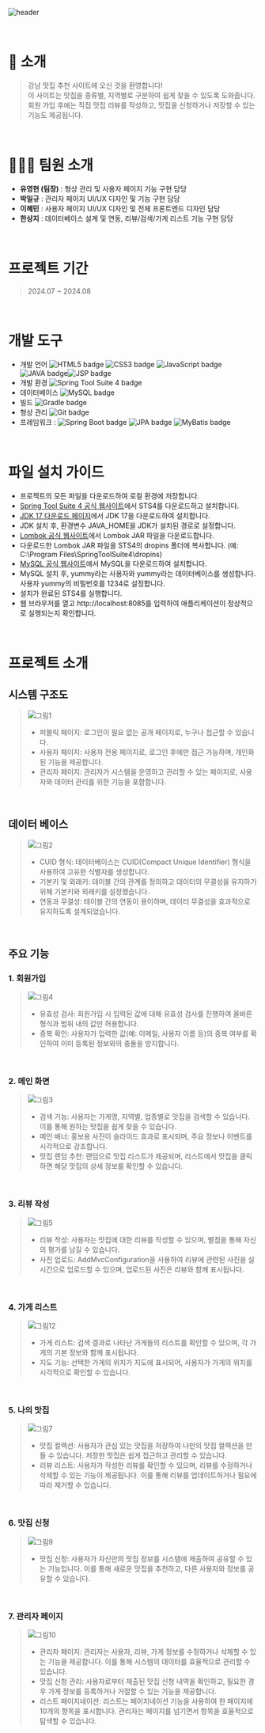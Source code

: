 ![header](https://capsule-render.vercel.app/api?type=Rounded&color=0:FA8072,100:FA8072&height=160&text=강남%20맛집%20추천&fontColor=FFFFFF&fontSize=40&width=700&fontAlignY=50)


<br />

# 👋 소개

> 강남 맛집 추천 사이트에 오신 것을 환영합니다! <br />
> 이 사이트는 맛집을 종류별, 지역별로 구분하여 쉽게 찾을 수 있도록 도와줍니다. <br />
> 회원 가입 후에는 직접 맛집 리뷰를 작성하고, 맛집을 신청하거나 저장할 수 있는 기능도 제공됩니다. <br />

<br />

# 🧑‍🤝‍🧑 팀원 소개

- **유영현 (팀장)** : 형상 관리 및 사용자 페이지 기능 구현 담당
- **박일규** : 관리자 페이지 UI/UX 디자인 및 기능 구현 담당
- **이혜민** : 사용자 페이지 UI/UX 디자인 및 전체 프론트엔드 디자인 담당
- **한상지** : 데이터베이스 설계 및 연동, 리뷰/검색/가게 리스트 기능 구현 담당
  
<br />

# 프로젝트 기간
> 2024.07 ~ 2024.08

<br />

# 개발 도구
- 개발 언어 <img src="https://img.shields.io/badge/HTML5-F16529?style=for-the-badge&logo=html5&logoColor=white" alt="HTML5 badge"> <img src="https://img.shields.io/badge/CSS3-1572B6?style=for-the-badge&logo=css3&logoColor=white" alt="CSS3 badge"> <img src="https://img.shields.io/badge/JavaScript-F7DF1E?style=for-the-badge&logo=javascript&logoColor=000000" alt="JavaScript badge"> <img src="https://img.shields.io/badge/JAVA-F7E03C?style=for-the-badge&logo=java&logoColor=000000" alt="JAVA badge"><img src="https://img.shields.io/badge/JSP-red?style=for-the-badge&logo=jsp&logoColor=gray" alt="JSP badge"> <br />
- 개발 환경 <img src="https://img.shields.io/badge/STS4-6DB33F?style=for-the-badge&logo=spring-boot&logoColor=white" alt="Spring Tool Suite 4 badge"> <br />
- 데이터베이스 <img src="https://img.shields.io/badge/MySQL-4479A1?style=for-the-badge&logo=mysql&logoColor=white&color=4479A1" alt="MySQL badge"> <br />
- 빌드 <img src="https://img.shields.io/badge/Gradle-02303A?style=for-the-badge&logo=gradle&logoColor=white&color=02303A" alt="Gradle badge"> <br />
- 형상 관리 <img src="https://img.shields.io/badge/Git-F05032?style=for-the-badge&logo=git&logoColor=white&color=F05032" alt="Git badge"> <br />
- 프레임워크 : <img src="https://img.shields.io/badge/Spring_Boot-6DB33F?style=for-the-badge&logo=spring-boot&logoColor=white" alt="Spring Boot badge"> <img src="https://img.shields.io/badge/JPA-0074CC?style=for-the-badge&logo=java&logoColor=white" alt="JPA badge"> <img src="https://img.shields.io/badge/MyBatis-00205B?style=for-the-badge&logo=mybatis&logoColor=white" alt="MyBatis badge"> <br />
 <br />


# 파일 설치 가이드
- 프로젝트의 모든 파일을 다운로드하여 로컬 환경에 저장합니다. <br />
- [Spring Tool Suite 4 공식 웹사이트](https://spring.io/tools)에서 STS4를 다운로드하고 설치합니다. <br />
- [JDK 17 다운로드 페이지](https://www.oracle.com/java/technologies/javase-jdk17-downloads.html)에서 JDK 17을 다운로드하여 설치합니다. <br />
- JDK 설치 후, 환경변수 JAVA_HOME을 JDK가 설치된 경로로 설정합니다. <br />
- [Lombok 공식 웹사이트](https://projectlombok.org/)에서 Lombok JAR 파일을 다운로드합니다. <br />
- 다운로드한 Lombok JAR 파일을 STS4의 dropins 폴더에 복사합니다. (예: C:\Program Files\SpringToolSuite4\dropins) <br />
- [MySQL 공식 웹사이트](https://dev.mysql.com)에서 MySQL을 다운로드하여 설치합니다. <br />
- MySQL 설치 후, yummy라는 사용자와 yummy라는 데이터베이스를 생성합니다. 사용자 yummy의 비밀번호를 1234로 설정합니다. <br />
- 설치가 완료된 STS4를 실행합니다. <br />
- 웹 브라우저를 열고 http://localhost:8085를 입력하여 애플리케이션이 정상적으로 실행되는지 확인합니다. <br />
<br />

# 프로젝트 소개

## 시스템 구조도
> ![그림1](https://github.com/user-attachments/assets/3820996c-70b3-4ed2-9f1f-7a64c10787cf) <br />
> - 퍼블릭 페이지: 로그인이 필요 없는 공개 페이지로, 누구나 접근할 수 있습니다. <br />
> - 사용자 페이지: 사용자 전용 페이지로, 로그인 후에만 접근 가능하며, 개인화된 기능을 제공합니다. <br />
> - 관리자 페이지: 관리자가 시스템을 운영하고 관리할 수 있는 페이지로, 사용자와 데이터 관리를 위한 기능을 포함합니다. <br />


<br />

## 데이터 베이스
> ![그림2](https://github.com/user-attachments/assets/5aca5ecb-a7b9-4cfa-966a-70319036adc3) <br />
> - CUID 형식: 데이터베이스는 CUID(Compact Unique Identifier) 형식을 사용하여 고유한 식별자를 생성합니다. <br />
> - 기본키 및 외래키: 테이블 간의 관계를 정의하고 데이터의 무결성을 유지하기 위해 기본키와 외래키를 설정했습니다. <br />
> - 연동과 무결성: 테이블 간의 연동이 용이하며, 데이터 무결성을 효과적으로 유지하도록 설계되었습니다. <br />

<br />

## 주요 기능 
### 1. 회원가입
> ![그림4](https://github.com/user-attachments/assets/1fc15fe7-dc66-46c2-96f5-202a07483af7) <br />
> - 유효성 검사: 회원가입 시 입력된 값에 대해 유효성 검사를 진행하여 올바른 형식과 범위 내의 값만 허용합니다. <br />
> - 중복 확인: 사용자가 입력한 값(예: 이메일, 사용자 이름 등)의 중복 여부를 확인하여 이미 등록된 정보와의 충돌을 방지합니다. <br />

<br />

### 2. 메인 화면
>  ![그림3](https://github.com/user-attachments/assets/3e9e2237-e2d1-44e6-9409-66293fd773f4) <br />
> - 검색 기능: 사용자는 가게명, 지역별, 업종별로 맛집을 검색할 수 있습니다. 이를 통해 원하는 맛집을 쉽게 찾을 수 있습니다. <br />
> - 메인 배너: 홍보용 사진이 슬라이드 효과로 표시되며, 주요 정보나 이벤트를 시각적으로 강조합니다.  <br />
> - 맛집 랜덤 추천: 랜덤으로 맛집 리스트가 제공되며, 리스트에서 맛집을 클릭하면 해당 맛집의 상세 정보를 확인할 수 있습니다. <br />
<br />


### 3. 리뷰 작성
> ![그림5](https://github.com/user-attachments/assets/6eb70294-9515-4500-80d0-ea06a1d854ff) <br />
> - 리뷰 작성: 사용자는 맛집에 대한 리뷰를 작성할 수 있으며, 별점을 통해 자신의 평가를 남길 수 있습니다. <br />
> - 사진 업로드: AddMvcConfiguration을 사용하여 리뷰에 관련된 사진을 실시간으로 업로드할 수 있으며, 업로드된 사진은 리뷰와 함께 표시됩니다. <br />
<br />

### 4. 가게 리스트 
> ![그림12](https://github.com/user-attachments/assets/1a26f490-80e5-4dfb-b6cb-966ca02ebf7b) <br />
> - 가게 리스트: 검색 결과로 나타난 가게들의 리스트를 확인할 수 있으며, 각 가게의 기본 정보와 함께 표시됩니다. <br />
> - 지도 기능: 선택한 가게의 위치가 지도에 표시되어, 사용자가 가게의 위치를 시각적으로 확인할 수 있습니다. <br />
<br />

### 5. 나의 맛집
> ![그림7](https://github.com/user-attachments/assets/9369f6c8-9931-4f1b-a94d-72a174bab3d8)  <br />
> - 맛집 컬렉션: 사용자가 관심 있는 맛집을 저장하여 나만의 맛집 컬렉션을 만들 수 있습니다. 저장한 맛집은 쉽게 접근하고 관리할 수 있습니다.  <br />
> - 리뷰 리스트: 사용자가 작성한 리뷰를 확인할 수 있으며, 리뷰를 수정하거나 삭제할 수 있는 기능이 제공됩니다. 이를 통해 리뷰를 업데이트하거나 필요에 따라 제거할 수 있습니다.  <br />
 <br />

### 6. 맛집 신청
> ![그림9](https://github.com/user-attachments/assets/b8a7e3e6-d440-4c13-873c-cadfe39268c8)  <br />
> - 맛집 신청: 사용자가 자신만의 맛집 정보를 시스템에 제출하여 공유할 수 있는 기능입니다. 이를 통해 새로운 맛집을 추천하고, 다른 사용자와 정보를 공유할 수 있습니다. <br />
<br />

### 7. 관리자 페이지
>![그림10](https://github.com/user-attachments/assets/5bbf6ed1-84e7-4870-afa1-914e46512e6e) <br />
> - 관리자 페이지: 관리자는 사용자, 리뷰, 가게 정보를 수정하거나 삭제할 수 있는 기능을 제공합니다. 이를 통해 시스템의 데이터를 효율적으로 관리할 수 있습니다. <br />
> - 맛집 신청 관리: 사용자로부터 제출된 맛집 신청 내역을 확인하고, 필요한 경우 가게 정보를 등록하거나 거절할 수 있는 기능을 제공합니다. <br />
> - 리스트 페이지네이션: 리스트는 페이지네이션 기능을 사용하여 한 페이지에 10개의 항목을 표시합니다. 관리자는 페이지를 넘기면서 항목을 효율적으로 탐색할 수 있습니다. <br />
<br />

